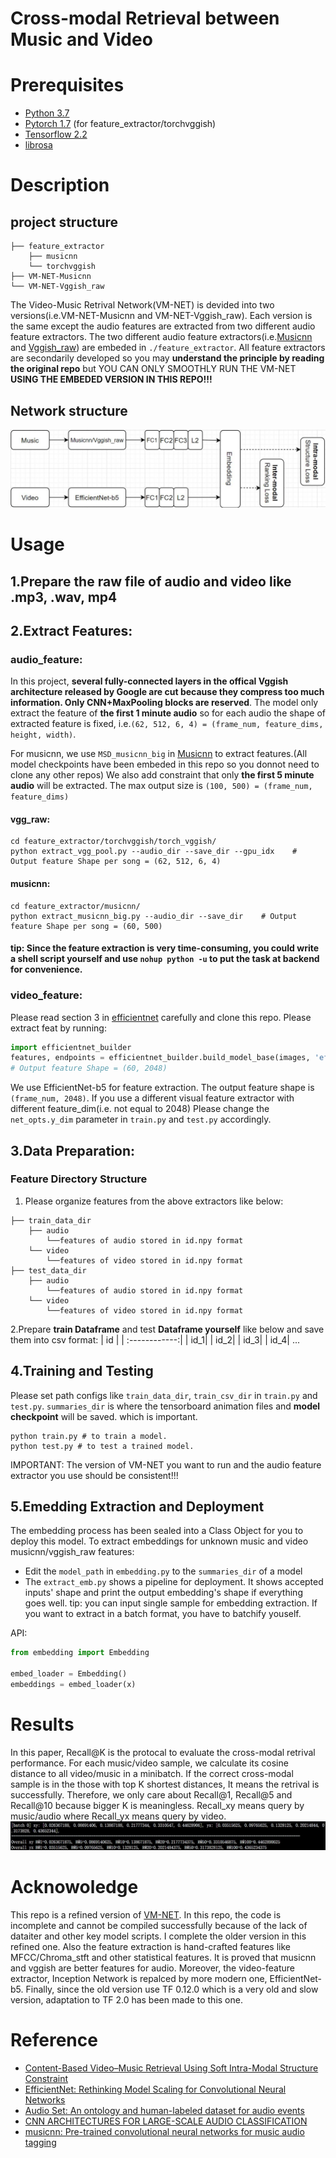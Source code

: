 Cross-modal Retrieval between Music and Video
====

# Prerequisites
* [Python 3.7](https://www.python.org/downloads/)
* [Pytorch 1.7](https://pytorch.org/get-started/locally/) (for feature_extractor/torchvggish)
* [Tensorflow 2.2](https://www.tensorflow.org/install)
* [librosa](https://librosa.org/doc/latest/index.html)

# Description

## project structure
```
├── feature_extractor
    ├── musicnn
    └── torchvggish
├── VM-NET-Musicnn
└── VM-NET-Vggish_raw
```
The Video-Music Retrival Network(VM-NET) is devided into two versions(i.e.VM-NET-Musicnn and VM-NET-Vggish_raw). Each version is the same except the audio features are extracted from two different audio feature extractors. The two different audio feature extractors(i.e.[Musicnn](https://github.com/jordipons/musicnn/blob/master/musicnn_example.ipynb) and [Vggish_raw](https://github.com/harritaylor/torchvggish)) are embeded in `./feature_extractor`. All feature extractors are secondarily developed so you may **understand the principle by reading the original repo** but YOU CAN ONLY SMOOTHLY RUN THE VM-NET **USING THE EMBEDED VERSION IN THIS REPO!!!**

## Network structure
![Alt text](./figure/framework.JPG)

# Usage
## 1.Prepare the raw file of audio and video like .mp3, .wav, mp4

## 2.Extract Features:

### audio_feature:
In this project, **several fully-connected layers in the offical Vggish architecture released by Google are cut because they compress too much information. Only CNN+MaxPooling blocks are reserved**. The model only extract the feature of **the first 1 minute audio** so for each audio the shape of extracted feature is fixed, i.e.`(62, 512, 6, 4) = (frame_num, feature_dims, height, width)`. 

For musicnn, we use `MSD_musicnn_big` in [Musicnn](https://github.com/jordipons/musicnn/tree/master/musicnn/musicnn) to extract features.(All model checkpoints have been embeded in this repo so you donnot need to clone any other repos) We also add constraint that only **the first 5 minute audio** will be extracted. The max output size is `(100, 500) = (frame_num, feature_dims)`
#### vgg_raw:
```shell
cd feature_extractor/torchvggish/torch_vggish/
python extract_vgg_pool.py --audio_dir --save_dir --gpu_idx    # Output feature Shape per song = (62, 512, 6, 4)
```
#### musicnn:
```shell
cd feature_extractor/musicnn/
python extract_musicnn_big.py --audio_dir --save_dir    # Output feature Shape per song = (60, 500)
```
#### tip: Since the feature extraction is very time-consuming, you could write a shell script yourself and use `nohup python -u` to put the task at backend for convenience.
### video_feature:
Please read section 3 in [efficientnet](https://github.com/tensorflow/tpu/tree/master/models/official/efficientnet) carefully and clone this repo. 
Please extract feat by running:
```python
import efficientnet_builder
features, endpoints = efficientnet_builder.build_model_base(images, 'efficientnet-b5')
# Output feature Shape = (60, 2048)
```
We use EfficientNet-b5 for feature extraction. The output feature shape is `(frame_num, 2048)`. 
If you use a different visual feature extractor with different feature_dim(i.e. not equal to 2048) Please change the `net_opts.y_dim` parameter in `train.py` and `test.py` accordingly.
## 3.Data Preparation:
### Feature Directory Structure
1. Please organize features from the above extractors like below:
```text
├── train_data_dir
    ├── audio
        └──features of audio stored in id.npy format 
    └── video
        └──features of video stored in id.npy format 
├── test_data_dir
    ├── audio
        └──features of audio stored in id.npy format 
    └── video
        └──features of video stored in id.npy format 
```
2.Prepare **train Dataframe** and test **Dataframe yourself** like below and save them into csv format:
| id |
| :------------:|
| id_1|
| id_2|
| id_3|
| id_4|
...      
## 4.Training and Testing
Please set path configs like `train_data_dir`, `train_csv_dir` in `train.py` and `test.py`. `summaries_dir` is where the tensorboard animation files and **model checkpoint** will be saved. which is important.
```shell
python train.py # to train a model.
python test.py # to test a trained model.
```
IMPORTANT: The version of VM-NET you want to run and the audio feature extractor you use should be consistent!!!
## 5.Emedding Extraction and Deployment
The embedding process has been sealed into a Class Object for you to deploy this model. To extract embeddings for unknown music and video musicnn/vggish_raw features:
* Edit the `model_path` in `embedding.py` to the `summaries_dir` of a model
* The `extract_emb.py` shows a pipeline for deployment. It shows accepted inputs' shape and print the output embedding's shape if everything goes well.
tip: you can input single sample for embedding extraction. If you want to extract in a batch format, you have to batchify youself.

API:
```python
from embedding import Embedding

embed_loader = Embedding()
embeddings = embed_loader(x)
```


# Results
In this paper, Recall@K is the protocal to evaluate the cross-modal retrival performance. For each music/video sample, we calculate its cosine distance to all video/music in a minibatch. If the correct cross-modal sample is in the those with top K shortest distances, It means the retrival is successfully. Therefore, we only care about Recall@1, Recall@5 and Recall@10 because bigger K is meaningless. Recall_xy means query by music/audio where Recall_yx means query by video.
![Alt text](./figure/result.JPG)

# Acknowoledge
This repo is a refined version of [VM-NET](https://github.com/csehong/VM-NET). In this repo, the code is incomplete and cannot be compiled successfully because of the lack of dataiter and other key model scripts. I complete the older version in this refined one. Also the feature extraction is hand-crafted features like MFCC/Chroma_stft and other statistical features. It is proved that musicnn and vggish are better features for audio. Moreover, the video-feature extractor, Inception Network is repalced by more modern one, EfficientNet-b5. Finally, since the old version use TF 0.12.0 which is a very old and slow version, adaptation to TF 2.0 has been made to this one.

# Reference
 - [Content-Based Video–Music Retrieval Using Soft Intra-Modal Structure Constraint](https://arxiv.org/abs/1704.06761)
 - [EfficientNet: Rethinking Model Scaling for Convolutional Neural Networks](https://arxiv.org/abs/1905.11946)
 - [Audio Set: An ontology and human-labeled dataset for audio events](https://ieeexplore.ieee.org/document/7952261?denied=)
 - [CNN ARCHITECTURES FOR LARGE-SCALE AUDIO CLASSIFICATION](https://arxiv.org/pdf/1609.09430.pdf)
 - [musicnn: Pre-trained convolutional neural networks for music audio tagging](https://arxiv.org/abs/1909.06654)




